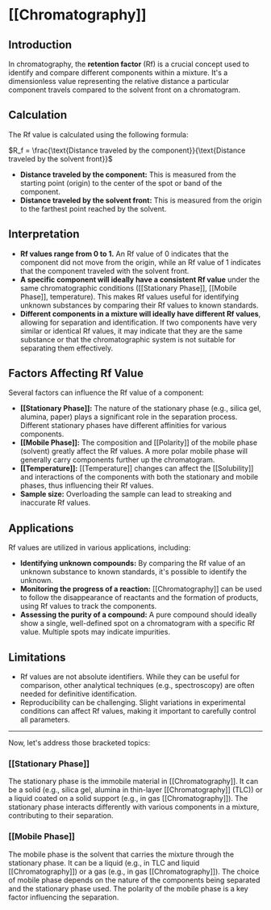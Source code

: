 # [[Chromatography]]
## Introduction

In chromatography, the **retention factor** (Rf) is a crucial concept used to identify and compare different components within a mixture. It's a dimensionless value representing the relative distance a particular component travels compared to the solvent front on a chromatogram.

## Calculation

The Rf value is calculated using the following formula:

$R_f = \frac{\text{Distance traveled by the component}}{\text{Distance traveled by the solvent front}}$

* **Distance traveled by the component:**  This is measured from the starting point (origin) to the center of the spot or band of the component.
* **Distance traveled by the solvent front:** This is measured from the origin to the farthest point reached by the solvent.

## Interpretation

* **Rf values range from 0 to 1.**  An Rf value of 0 indicates that the component did not move from the origin, while an Rf value of 1 indicates that the component traveled with the solvent front.
* **A specific component will ideally have a consistent Rf value** under the same chromatographic conditions ([[Stationary Phase]], [[Mobile Phase]], temperature).  This makes Rf values useful for identifying unknown substances by comparing their Rf values to known standards.
* **Different components in a mixture will ideally have different Rf values**, allowing for separation and identification.  If two components have very similar or identical Rf values, it may indicate that they are the same substance or that the chromatographic system is not suitable for separating them effectively.


## Factors Affecting Rf Value

Several factors can influence the Rf value of a component:

* **[[Stationary Phase]]:** The nature of the stationary phase (e.g., silica gel, alumina, paper) plays a significant role in the separation process.  Different stationary phases have different affinities for various components.
* **[[Mobile Phase]]:** The composition and [[Polarity]] of the mobile phase (solvent) greatly affect the Rf values. A more polar mobile phase will generally carry components further up the chromatogram.
* **[[Temperature]]:**  [[Temperature]] changes can affect the [[Solubility]] and interactions of the components with both the stationary and mobile phases, thus influencing their Rf values.
* **Sample size:** Overloading the sample can lead to streaking and inaccurate Rf values.


## Applications

Rf values are utilized in various applications, including:

* **Identifying unknown compounds:** By comparing the Rf value of an unknown substance to known standards, it's possible to identify the unknown.
* **Monitoring the progress of a reaction:** [[Chromatography]] can be used to follow the disappearance of reactants and the formation of products, using Rf values to track the components.
* **Assessing the purity of a compound:**  A pure compound should ideally show a single, well-defined spot on a chromatogram with a specific Rf value. Multiple spots may indicate impurities.


## Limitations

* Rf values are not absolute identifiers.  While they can be useful for comparison, other analytical techniques (e.g., spectroscopy) are often needed for definitive identification.
* Reproducibility can be challenging.  Slight variations in experimental conditions can affect Rf values, making it important to carefully control all parameters.

---


Now, let's address those bracketed topics:


### [[Stationary Phase]]

The stationary phase is the immobile material in [[Chromatography]]. It can be a solid (e.g., silica gel, alumina in thin-layer [[Chromatography]] (TLC)) or a liquid coated on a solid support (e.g., in gas [[Chromatography]]).  The stationary phase interacts differently with various components in a mixture, contributing to their separation.


### [[Mobile Phase]]

The mobile phase is the solvent that carries the mixture through the stationary phase. It can be a liquid (e.g., in TLC and liquid [[Chromatography]]) or a gas (e.g., in gas [[Chromatography]]). The choice of mobile phase depends on the nature of the components being separated and the stationary phase used.  The polarity of the mobile phase is a key factor influencing the separation.
